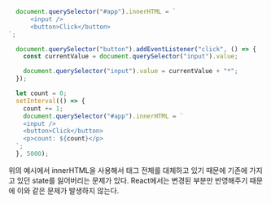 ```js
  document.querySelector("#app").innerHTML = `
	  <input />
	  <button>Click</button>
`;

  document.querySelector("button").addEventListener("click", () => {
    const currentValue = document.querySelector("input").value;

    document.querySelector("input").value = currentValue + "*";
  });

  let count = 0;
  setInterval(() => {
    count += 1;
    document.querySelector("#app").innerHTML = `
    <input />
    <button>Click</button>
    <p>count: ${count}</p>
  `;
  }, 5000);
```

위의 예시에서 innerHTML을 사용해서 태그 전체를 대체하고 있기 때문에 기존에 가지고 있던 state를 잃어버리는 문제가 있다. React에서는 변경된 부분만 반영해주기 때문에 이와 같은 문제가 발생하지 않는다.